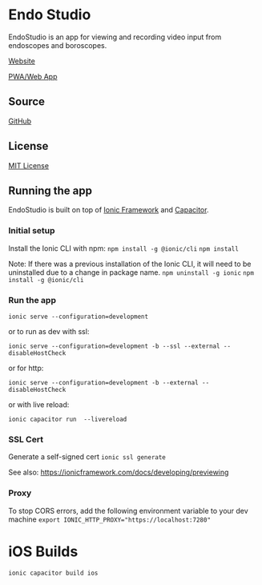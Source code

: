 # Endo Studio
EndoStudio is an app for viewing and recording video input from endoscopes and boroscopes.

[Website](https://endostudio.app)

[PWA/Web App](https://web.endostudio.app)

## Source
[GitHub](https://github.com/below43/endo-studio)

## License
[MIT License](/LICENSE)

## Running the app
EndoStudio is built on top of [Ionic Framework](https://ionicframework.com/) and [Capacitor](https://capacitorjs.com/).

### Initial setup
Install the Ionic CLI with npm:
`npm install -g @ionic/cli`
`npm install`

Note: If there was a previous installation of the Ionic CLI, it will need to be uninstalled due to a change in package name.
`npm uninstall -g ionic`
`npm install -g @ionic/cli`

### Run the app
```
ionic serve --configuration=development
```

or to run as dev with ssl:
```
ionic serve --configuration=development -b --ssl --external --disableHostCheck
```

or for http:
```
ionic serve --configuration=development -b --external --disableHostCheck
```

or with live reload:
```
ionic capacitor run  --livereload
```

### SSL Cert

Generate a self-signed cert 
`ionic ssl generate`

See also: https://ionicframework.com/docs/developing/previewing

### Proxy
To stop CORS errors, add the following environment variable to your dev machine
`export IONIC_HTTP_PROXY="https://localhost:7280"`


# iOS Builds
```
ionic capacitor build ios
```